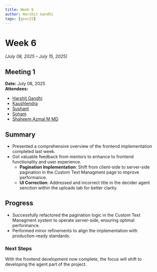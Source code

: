 ```yaml
---
title: Week 6
author: Harshit Gandhi
tags: [gsoc25]
---
```


<!--
SPDX-License-Identifier: CC-BY-SA-4.0
SPDX-FileCopyrightText: 2025 Harshit Gandhi <gandhiharshit716@gmail.com>
-->

# Week 6

_(July 08, 2025 – July 15, 2025)_

## Meeting 1

**Date:** July 08, 2025  
**Attendees:**

- [Harshit Gandhi](https://github.com/harshitg927)
- [Kaushlendra](https://github.com/Kaushl2208)
- [Sushant](https://github.com/its-sushant)
- [Soham](https://github.com/soham4abc)
- [Shaheem Azmal M MD](https://github.com/shaheemazmalmmd)

## Summary

- Presented a comprehensive overview of the frontend implementation completed last week. 
- Got valuable feedback from mentors to enhance to frontend functionality and user experience. 
    - **Pagination Implementation**: Shift from client-side to server-side pagination in the Custom Text Managment page to improve performance.
    - **UI Correction**: Addressed and incorrect title in the decider agent senction within the uploads tab for better clarity. 

## Progress

- Successfully refactored the pagination logic in the Custom Text Managment system to operate server-side, ensuring optimal performance. 
- Performed minor refinements to align the implementation with production-ready standards. 

### Next Steps

With the frontend development now complete, the focus will shift to developing the agent part of the project. 